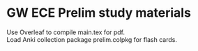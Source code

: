 # GW ECE Prelim study materials
Use Overleaf to compile main.tex for pdf.  
Load Anki collection package prelim.colpkg for flash cards.
